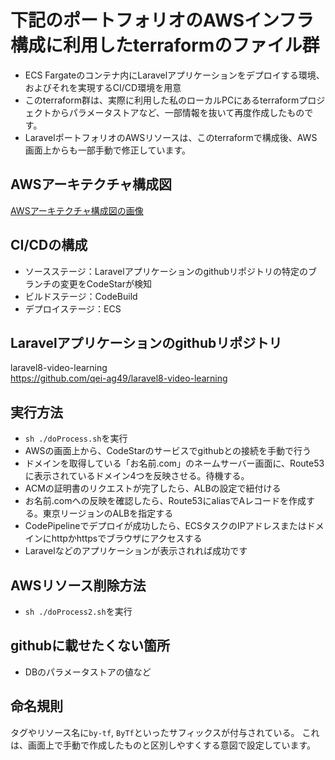 # 下記のポートフォリオのAWSインフラ構成に利用したterraformのファイル群
- ECS Fargateのコンテナ内にLaravelアプリケーションをデプロイする環境、およびそれを実現するCI/CD環境を用意
- このterraform群は、実際に利用した私のローカルPCにあるterraformプロジェクトからパラメータストアなど、一部情報を抜いて再度作成したものです。
- LaravelポートフォリオのAWSリソースは、このterraformで構成後、AWS画面上からも一部手動で修正しています。

## AWSアーキテクチャ構成図
[AWSアーキテクチャ構成図の画像](https://camo.qiitausercontent.com/e5c2f8bab122d279aba7b8e7c5d2a6b77c0d3329/68747470733a2f2f71696974612d696d6167652d73746f72652e73332e61702d6e6f727468656173742d312e616d617a6f6e6177732e636f6d2f302f3836373737352f30373939636236352d643831622d343662352d363936362d6439303034366239383337332e706e67)

## CI/CDの構成
- ソースステージ：Laravelアプリケーションのgithubリポジトリの特定のブランチの変更をCodeStarが検知
- ビルドステージ：CodeBuild
- デプロイステージ：ECS

## Laravelアプリケーションのgithubリポジトリ
laravel8-video-learning  
https://github.com/qei-ag49/laravel8-video-learning

## 実行方法
- `sh ./doProcess.sh`を実行
- AWSの画面上から、CodeStarのサービスでgithubとの接続を手動で行う
- ドメインを取得している「お名前.com」のネームサーバー画面に、Route53に表示されているドメイン4つを反映させる。待機する。
- ACMの証明書のリクエストが完了したら、ALBの設定で紐付ける
- お名前.comへの反映を確認したら、Route53にaliasでAレコードを作成する。東京リージョンのALBを指定する
- CodePipelineでデプロイが成功したら、ECSタスクのIPアドレスまたはドメインにhttpかhttpsでブラウザにアクセスする
- Laravelなどのアプリケーションが表示されれば成功です

## AWSリソース削除方法
- `sh ./doProcess2.sh`を実行

## githubに載せたくない箇所
- DBのパラメータストアの値など

## 命名規則
タグやリソース名に`by-tf`, `ByTf`といったサフィックスが付与されている。
これは、画面上で手動で作成したものと区別しやすくする意図で設定しています。
